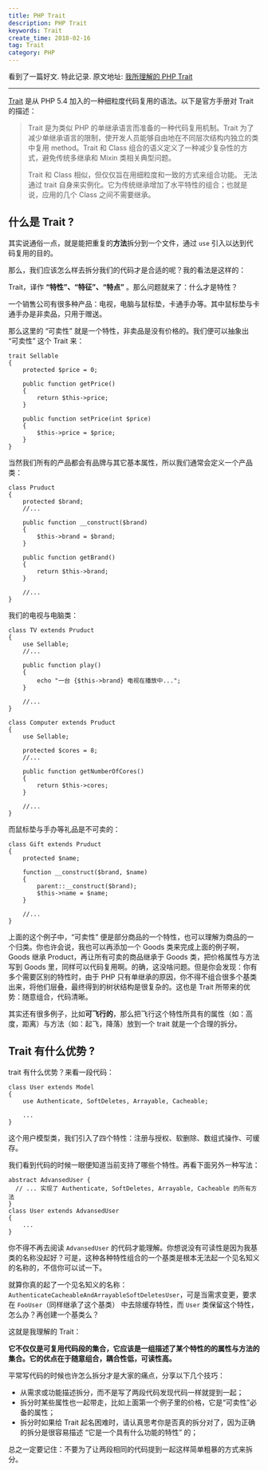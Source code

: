 ```yaml
---
title: PHP Trait
description: PHP Trait
keywords: Trait
create_time: 2018-02-16
tag: Trait
category: PHP
---
```


看到了一篇好文. 特此记录. 原文地址: [我所理解的 PHP Trait](http://overtrue.me/articles/2016/04/about-php-trait.html)

---


[Trait](http://php.net/manual/zh/language.oop5.traits.php) 是从 PHP 5.4 加入的一种细粒度代码复用的语法。以下是官方手册对 Trait 的描述：

> Trait 是为类似 PHP 的单继承语言而准备的一种代码复用机制。Trait 为了减少单继承语言的限制，使开发人员能够自由地在不同层次结构内独立的类中复用 method。Trait 和 Class 组合的语义定义了一种减少复杂性的方式，避免传统多继承和 Mixin 类相关典型问题。
>
> Trait 和 Class 相似，但仅仅旨在用细粒度和一致的方式来组合功能。 无法通过 trait 自身来实例化。它为传统继承增加了水平特性的组合；也就是说，应用的几个 Class 之间不需要继承。

## 什么是 Trait ?

其实说通俗一点，就是能把重复的**方法**拆分到一个文件，通过 `use`  引入以达到代码复用的目的。

那么，我们应该怎么样去拆分我们的代码才是合适的呢？我的看法是这样的：

Trait，译作 **“特性”、“特征”、“特点”** 。那么问题就来了：什么才是特性？

一个销售公司有很多种产品：电视，电脑与鼠标垫，卡通手办等。其中鼠标垫与卡通手办是非卖品，只用于赠送。

那么这里的 “可卖性” 就是一个特性，非卖品是没有价格的。我们便可以抽象出 “可卖性”  这个 Trait 来：

```php?start_inline=1
trait Sellable
{
    protected $price = 0;

    public function getPrice()
    {
        return $this->price;
    }

    public function setPrice(int $price)
    {
        $this->price = $price;
    }
}
```

当然我们所有的产品都会有品牌与其它基本属性，所以我们通常会定义一个产品类：

```php?start_inline=1
class Pruduct
{
    protected $brand;
    //...

    public function __construct($brand)
    {
        $this->brand = $brand;
    }

    public function getBrand()
    {
        return $this->brand;
    }

    //...
}
```

我们的电视与电脑类：

```php?start_inline=1
class TV extends Pruduct
{
    use Sellable;
    //...

    public function play()
    {
        echo "一台 {$this->brand} 电视在播放中...";
    }

    //...
}

class Computer extends Pruduct
{
    use Sellable;

    protected $cores = 8;
    //...

    public function getNumberOfCores()
    {
        return $this->cores;
    }

    //...
}
```

而鼠标垫与手办等礼品是不可卖的：

```php?start_inline=1
class Gift extends Pruduct
{
    protected $name;

    function __construct($brand, $name)
    {
        parent::__construct($brand);
        $this->name = $name;
    }

    //...
}
```

上面的这个例子中，“可卖性” 便是部分商品的一个特性，也可以理解为商品的一个归类。你也许会说，我也可以再添加一个 Goods 类来完成上面的例子啊，Goods 继承 Product，再让所有可卖的商品继承于 Goods 类，把价格属性与方法写到 Goods 里，同样可以代码复用啊。的确，这没啥问题。但是你会发现：你有多个需要区别的特性时，由于 PHP 只有单继承的原因，你不得不组合很多个基类出来，将他们层叠，最终得到的树状结构是很复杂的。这也是 Trait 所带来的优势：随意组合，代码清晰。


其实还有很多例子，比如**可飞行的**，那么把飞行这个特性所具有的属性（如：高度，距离）与方法（如：起飞，降落）放到一个 trait 就是一个合理的拆分。


## Trait 有什么优势 ?

trait 有什么优势？来看一段代码：



```php?start_inline=1
class User extends Model
{
    use Authenticate, SoftDeletes, Arrayable, Cacheable;

    ...
}
```

这个用户模型类，我们引入了四个特性：注册与授权、软删除、数组式操作、可缓存。

我们看到代码的时候一眼便知道当前支持了哪些个特性。再看下面另外一种写法：

```php?start_inline=1
abstract AdvansedUser {
  // ... 实现了 Authenticate, SoftDeletes, Arrayable, Cacheable 的所有方法
}
class User extends AdvansedUser
{
    ...
}
```

你不得不再去阅读 `AdvansedUser` 的代码才能理解。你想说没有可读性是因为我基类的名称没起好？可是，这种各种特性组合的一个基类是根本无法起一个见名知义的名称的，不信你可以试一下。

就算你真的起了一个见名知义的名称：`AuthenticateCacheableAndArrayableSoftDeletesUser`，可是当需求变更，要求在 `FooUser`（同样继承了这个基类） 中去除缓存特性，而 `User` 类保留这个特性，怎么办？再创建一个基类么？



这就是我理解的 Trait：

**它不仅仅是可复用代码段的集合，它应该是一组描述了某个特性的的属性与方法的集合。它的优点在于随意组合，耦合性低，可读性高。**

平常写代码的时候也许怎么拆分才是大家的痛点，分享以下几个技巧：

- 从需求或功能描述拆分，而不是写了两段代码发现代码一样就提到一起；
- 拆分时某些属性也一起带走，比如上面第一个例子里的价格，它是“可卖性”必备的属性；
- 拆分时如果给 Trait 起名困难时，请认真思考你是否真的拆分对了，因为正确的拆分是很容易描述 “它是一个具有什么功能的特性” 的；




总之一定要记住：不要为了让两段相同的代码提到一起这样简单粗暴的方式来拆分。

